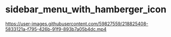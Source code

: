 # sidebar_menu_with_hamberger_icon

https://user-images.githubusercontent.com/59827559/218825408-5833121a-f795-426b-91f9-893b7a05b4dc.mp4

